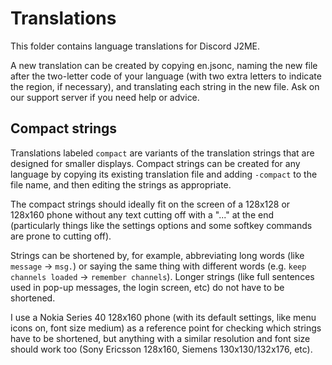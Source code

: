 # Translations

This folder contains language translations for Discord J2ME.

A new translation can be created by copying en.jsonc, naming the new file after the two-letter code of your language (with two extra letters to indicate the region, if necessary), and translating each string in the new file. Ask on our support server if you need help or advice.

## Compact strings

Translations labeled `compact` are variants of the translation strings that are designed for smaller displays. Compact strings can be created for any language by copying its existing translation file and adding `-compact` to the file name, and then editing the strings as appropriate.

The compact strings should ideally fit on the screen of a 128x128 or 128x160 phone without any text cutting off with a "..." at the end (particularly things like the settings options and some softkey commands are prone to cutting off).

Strings can be shortened by, for example, abbreviating long words (like `message` -> `msg.`) or saying the same thing with different words (e.g. `keep channels loaded` -> `remember channels`). Longer strings (like full sentences used in pop-up messages, the login screen, etc) do not have to be shortened.

I use a Nokia Series 40 128x160 phone (with its default settings, like menu icons on, font size medium) as a reference point for checking which strings have to be shortened, but anything with a similar resolution and font size should work too (Sony Ericsson 128x160, Siemens 130x130/132x176, etc).